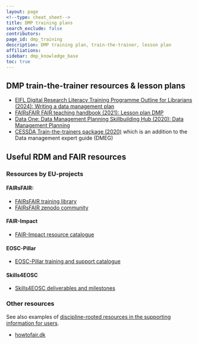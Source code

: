 ```yaml
---
layout: page
<!--type: cheat_sheet-->
title: DMP training plans
search_exclude: false
contributors:
page_id: dmp_training
description: DMP training plan, train-the-trainer, lesson plan
affiliations: 
sidebar: dmp_knowledge_base
toc: true
---
```


## DMP train-the-trainer resources & lesson plans
* [EIFL Digital Research Literacy Training Programme Outline for Librarians (2024): Writing a data management plan](https://eifl.net/programme/digital-research-literacy/writing-data-management-plan-dmp)
* [FAIRsFAIR FAIR teaching handbook (2021): Lesson plan DMP](https://fairsfair.gitbook.io/fair-teaching-handbook/0lessonplans/2lessonplan)
* [Data One: Data Management Planning Skillbuilding Hub (2020): Data Management Planning](https://dataoneorg.github.io/Education/lessons/03_planning/)
* [CESSDA Train-the-trainers package (2020)](https://dmeg.cessda.eu/Archived/Training/Training-Resources/Library/Training-Packages/Train-the-Trainers) which is an addition to the Data management expert guide (DMEG)


## Useful RDM and FAIR resources

### Resources by EU-projects

#### FAIRsFAIR: 
* [FAIRsFAIR training library](https://www.fairsfair.eu/competence-centre/training-library)
* [FAIRsFAIR zenodo community](https://zenodo.org/communities/fairsfair)

#### FAIR-Impact
* [FAIR-Impact resource catalogue](https://catalogue.fair-impact.eu/resources)

#### EOSC-Pillar
* [EOSC-Pillar training and support catalogue](https://eosc-pillar.d4science.org/web/eoscpillartrainingandsupport)

#### Skills4EOSC
* [Skills4EOSC deliverables and milestones](https://www.skills4eosc.eu/resources/deliverables-milestones)

### Other resources
See also examples of [discipline-rooted resources in the supporting information for users](/pages/support_00_local_disc).

* [howtofair.dk](https://howtofair.dk/)


